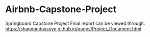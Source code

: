 # Airbnb-Capstone-Project
Springboard Capstone Project
Final report can be viewed through: https://shannondussoye.github.io/pages/Project_Document.html
